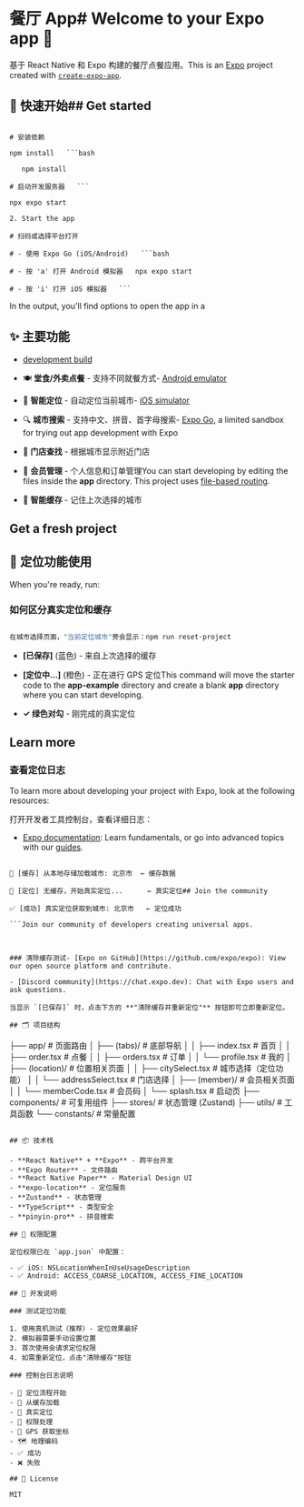 # 餐厅 App# Welcome to your Expo app 👋



基于 React Native 和 Expo 构建的餐厅点餐应用。This is an [Expo](https://expo.dev) project created with [`create-expo-app`](https://www.npmjs.com/package/create-expo-app).



## 🚀 快速开始## Get started



```bash1. Install dependencies

# 安装依赖

npm install   ```bash

   npm install

# 启动开发服务器   ```

npx expo start

2. Start the app

# 扫码或选择平台打开

# - 使用 Expo Go (iOS/Android)   ```bash

# - 按 'a' 打开 Android 模拟器   npx expo start

# - 按 'i' 打开 iOS 模拟器   ```

```

In the output, you'll find options to open the app in a

## ✨ 主要功能

- [development build](https://docs.expo.dev/develop/development-builds/introduction/)

- 🍽️ **堂食/外卖点餐** - 支持不同就餐方式- [Android emulator](https://docs.expo.dev/workflow/android-studio-emulator/)

- 📍 **智能定位** - 自动定位当前城市- [iOS simulator](https://docs.expo.dev/workflow/ios-simulator/)

- 🔍 **城市搜索** - 支持中文、拼音、首字母搜索- [Expo Go](https://expo.dev/go), a limited sandbox for trying out app development with Expo

- 🏪 **门店查找** - 根据城市显示附近门店

- 👤 **会员管理** - 个人信息和订单管理You can start developing by editing the files inside the **app** directory. This project uses [file-based routing](https://docs.expo.dev/router/introduction).

- 💾 **智能缓存** - 记住上次选择的城市

## Get a fresh project

## 📱 定位功能使用

When you're ready, run:

### 如何区分真实定位和缓存

```bash

在城市选择页面，"当前定位城市"旁会显示：npm run reset-project

```

- **[已保存]** (蓝色) - 来自上次选择的缓存

- **[定位中...]** (橙色) - 正在进行 GPS 定位This command will move the starter code to the **app-example** directory and create a blank **app** directory where you can start developing.

- **✓ 绿色对勾** - 刚完成的真实定位

## Learn more

### 查看定位日志

To learn more about developing your project with Expo, look at the following resources:

打开开发者工具控制台，查看详细日志：

- [Expo documentation](https://docs.expo.dev/): Learn fundamentals, or go into advanced topics with our [guides](https://docs.expo.dev/guides).

```- [Learn Expo tutorial](https://docs.expo.dev/tutorial/introduction/): Follow a step-by-step tutorial where you'll create a project that runs on Android, iOS, and the web.

💾 [缓存] 从本地存储加载城市: 北京市  ← 缓存数据

📍 [定位] 无缓存，开始真实定位...      ← 真实定位## Join the community

✅ [成功] 真实定位获取到城市: 北京市   ← 定位成功

```Join our community of developers creating universal apps.



### 清除缓存测试- [Expo on GitHub](https://github.com/expo/expo): View our open source platform and contribute.

- [Discord community](https://chat.expo.dev): Chat with Expo users and ask questions.

当显示 `[已保存]` 时，点击下方的 **"清除缓存并重新定位"** 按钮即可立即重新定位。

## 🗂️ 项目结构

```
├── app/                    # 页面路由
│   ├── (tabs)/            # 底部导航
│   │   ├── index.tsx     # 首页
│   │   ├── order.tsx     # 点餐
│   │   ├── orders.tsx    # 订单
│   │   └── profile.tsx   # 我的
│   ├── (location)/        # 位置相关页面
│   │   ├── citySelect.tsx    # 城市选择（定位功能）
│   │   └── addressSelect.tsx # 门店选择
│   ├── (member)/          # 会员相关页面
│   │   └── memberCode.tsx    # 会员码
│   └── splash.tsx         # 启动页
├── components/            # 可复用组件
├── stores/               # 状态管理 (Zustand)
├── utils/                # 工具函数
└── constants/            # 常量配置
```

## 📦 技术栈

- **React Native** + **Expo** - 跨平台开发
- **Expo Router** - 文件路由
- **React Native Paper** - Material Design UI
- **expo-location** - 定位服务
- **Zustand** - 状态管理
- **TypeScript** - 类型安全
- **pinyin-pro** - 拼音搜索

## 🔧 权限配置

定位权限已在 `app.json` 中配置：

- ✅ iOS: NSLocationWhenInUseUsageDescription
- ✅ Android: ACCESS_COARSE_LOCATION, ACCESS_FINE_LOCATION

## 📝 开发说明

### 测试定位功能

1. 使用真机测试（推荐）- 定位效果最好
2. 模拟器需要手动设置位置
3. 首次使用会请求定位权限
4. 如需重新定位，点击"清除缓存"按钮

### 控制台日志说明

- 🚀 定位流程开始
- 💾 从缓存加载
- 📍 真实定位
- 🔐 权限处理
- 📡 GPS 获取坐标
- 🗺️ 地理编码
- ✅ 成功
- ❌ 失败

## 📝 License

MIT
